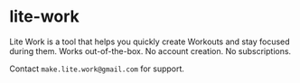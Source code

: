 # lite-work
Lite Work is a tool that helps you quickly create Workouts and stay focused during them.
Works out-of-the-box. No account creation. No subscriptions.

Contact `make.lite.work@gmail.com` for support.
